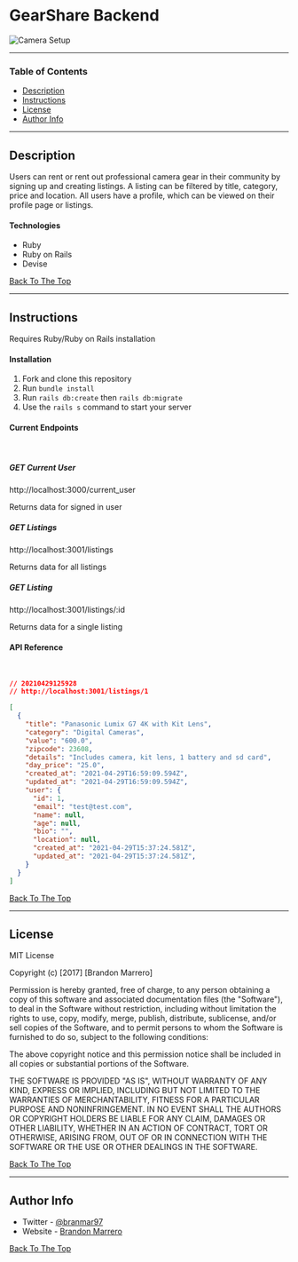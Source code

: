 # GearShare Backend

![Camera Setup](https://images.unsplash.com/photo-1543242594-0476cd61b91f?ixid=MnwxMjA3fDB8MHxwaG90by1wYWdlfHx8fGVufDB8fHx8&ixlib=rb-1.2.1&auto=format&fit=crop&w=1050&q=80)

---

### Table of Contents

- [Description](#description)
- [Instructions](#instructions)
- [License](#license)
- [Author Info](#author-info)

---

## Description

Users can rent or rent out professional camera gear in their community by signing up and creating listings. A listing can be filtered by title, category, price and location. All users have a profile, which can be viewed on their profile page or listings.

#### Technologies

- Ruby
- Ruby on Rails
- Devise

[Back To The Top](#gearshare-backend)

---

## Instructions
Requires Ruby/Ruby on Rails installation

#### Installation

1. Fork and clone this repository
2. Run `bundle install`
3. Run `rails db:create` then `rails db:migrate`
4. Use the `rails s` command to start your server

#### Current Endpoints
<br />

##### GET Current User
http://localhost:3000/current_user

Returns data for signed in user

##### GET Listings
http://localhost:3001/listings

Returns data for all listings

##### GET Listing
http://localhost:3001/listings/:id

Returns data for a single listing
<br />

#### API Reference
<br />

```json
// 20210429125928
// http://localhost:3001/listings/1

[
  {
    "title": "Panasonic Lumix G7 4K with Kit Lens",
    "category": "Digital Cameras",
    "value": "600.0",
    "zipcode": 23608,
    "details": "Includes camera, kit lens, 1 battery and sd card",
    "day_price": "25.0",
    "created_at": "2021-04-29T16:59:09.594Z",
    "updated_at": "2021-04-29T16:59:09.594Z",
    "user": {
      "id": 1,
      "email": "test@test.com",
      "name": null,
      "age": null,
      "bio": "",
      "location": null,
      "created_at": "2021-04-29T15:37:24.581Z",
      "updated_at": "2021-04-29T15:37:24.581Z",
    }
  }
]
```
[Back To The Top](#gearshare-backend)

---

## License

MIT License

Copyright (c) [2017] [Brandon Marrero]

Permission is hereby granted, free of charge, to any person obtaining a copy
of this software and associated documentation files (the "Software"), to deal
in the Software without restriction, including without limitation the rights
to use, copy, modify, merge, publish, distribute, sublicense, and/or sell
copies of the Software, and to permit persons to whom the Software is
furnished to do so, subject to the following conditions:

The above copyright notice and this permission notice shall be included in all
copies or substantial portions of the Software.

THE SOFTWARE IS PROVIDED "AS IS", WITHOUT WARRANTY OF ANY KIND, EXPRESS OR
IMPLIED, INCLUDING BUT NOT LIMITED TO THE WARRANTIES OF MERCHANTABILITY,
FITNESS FOR A PARTICULAR PURPOSE AND NONINFRINGEMENT. IN NO EVENT SHALL THE
AUTHORS OR COPYRIGHT HOLDERS BE LIABLE FOR ANY CLAIM, DAMAGES OR OTHER
LIABILITY, WHETHER IN AN ACTION OF CONTRACT, TORT OR OTHERWISE, ARISING FROM,
OUT OF OR IN CONNECTION WITH THE SOFTWARE OR THE USE OR OTHER DEALINGS IN THE
SOFTWARE.

[Back To The Top](#gearshare-backend)

---

## Author Info

- Twitter - [@branmar97](https://twitter.com/branmar97)
- Website - [Brandon Marrero](https://brandonmarrero.com)

[Back To The Top](#gearshare-backend)
